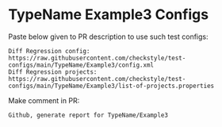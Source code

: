 # TypeName Example3 Configs
Paste below given to PR description to use such test configs:
```
Diff Regression config: https://raw.githubusercontent.com/checkstyle/test-configs/main/TypeName/Example3/config.xml
Diff Regression projects: https://raw.githubusercontent.com/checkstyle/test-configs/main/TypeName/Example3/list-of-projects.properties
```
Make comment in PR:
```
Github, generate report for TypeName/Example3
```
